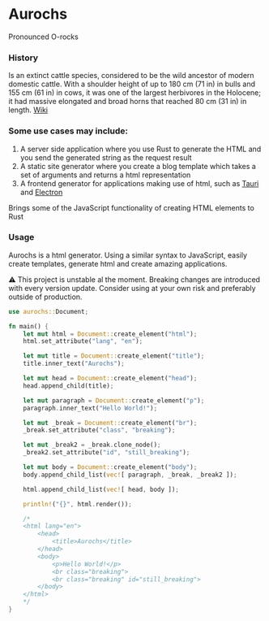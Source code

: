 # Aurochs

Pronounced O-rocks

### History

Is an extinct cattle species, considered to be the wild ancestor of modern domestic cattle. With a shoulder height of up to 180 cm (71 in) in bulls and 155 cm (61 in) in cows, it was one of the largest herbivores in the Holocene; it had massive elongated and broad horns that reached 80 cm (31 in) in length. [Wiki](https://en.wikipedia.org/wiki/Aurochs)

### Some use cases may include:
1. A server side application where you use Rust to generate the HTML and you send the generated string as the request result
2. A static site generator where you create a blog template which takes a set of arguments and returns a html representation
3. A frontend generator for applications making use of html, such as [Tauri](https://tauri.app/) and [Electron](https://www.electronjs.org/)

Brings some of the JavaScript functionality of creating HTML elements to Rust

### Usage

Aurochs is a html generator. Using a similar syntax to JavaScript, easily create templates, generate html and create amazing applications.

⚠️ This project is unstable al the moment. Breaking changes are introduced with every version update. Consider using at your own risk and preferably outside of production.

```rs
use aurochs::Document;

fn main() {
    let mut html = Document::create_element("html");
    html.set_attribute("lang", "en");

    let mut title = Document::create_element("title");
    title.inner_text("Aurochs");

    let mut head = Document::create_element("head");
    head.append_child(title);

    let mut paragraph = Document::create_element("p");
    paragraph.inner_text("Hello World!");

    let mut _break = Document::create_element("br");
    _break.set_attribute("class", "breaking");

    let mut _break2 = _break.clone_node();
    _break2.set_attribute("id", "still_breaking");

    let mut body = Document::create_element("body");
    body.append_child_list(vec![ paragraph, _break, _break2 ]);

    html.append_child_list(vec![ head, body ]);

    println!("{}", html.render());

    /*
    <html lang="en">
        <head>
            <title>Aurochs</title>
        </head>
        <body>
            <p>Hello World!</p>
            <br class="breaking">
            <br class="breaking" id="still_breaking">
        </body>
    </html>
    */
}
```
